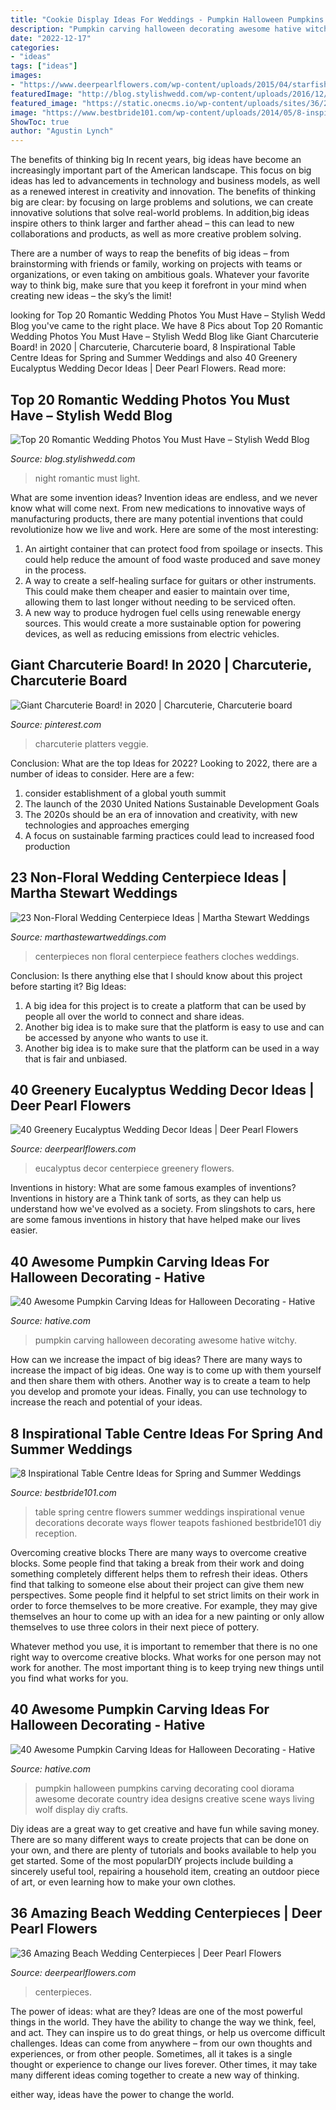 ```yaml
---
title: "Cookie Display Ideas For Weddings - Pumpkin Halloween Pumpkins Carving Decorating Cool Diorama Awesome Decorate Country Idea Designs Creative Scene Ways Living Wolf Display Diy Crafts"
description: "Pumpkin carving halloween decorating awesome hative witchy"
date: "2022-12-17"
categories:
- "ideas"
tags: ["ideas"]
images:
- "https://www.deerpearlflowers.com/wp-content/uploads/2015/04/starfish-candle-centerpieces-for-beach-wedding.jpg"
featuredImage: "http://blog.stylishwedd.com/wp-content/uploads/2016/12/Incredible-Night-Wedding-Photos-Ideas-You-Must-See.jpg"
featured_image: "https://static.onecms.io/wp-content/uploads/sites/36/2011/07/19010308/nonfloral-wedding-centerpieces-erin-mcginn-1118.jpg"
image: "https://www.bestbride101.com/wp-content/uploads/2014/05/8-inspirational-table-centre-ideas-for-spring-and-summer-weddings-sarareeve.com_.jpg"
ShowToc: true
author: "Agustin Lynch"
---
```



The benefits of thinking big
In recent years, big ideas have become an increasingly important part of the American landscape. This focus on big ideas has led to advancements in technology and business models, as well as a renewed interest in creativity and innovation.
The benefits of thinking big are clear: by focusing on large problems and solutions, we can create innovative solutions that solve real-world problems. In addition,big ideas inspire others to think larger and farther ahead – this can lead to new collaborations and products, as well as more creative problem solving.

There are a number of ways to reap the benefits of big ideas – from brainstorming with friends or family, working on projects with teams or organizations, or even taking on ambitious goals. Whatever your favorite way to think big, make sure that you keep it forefront in your mind when creating new ideas – the sky’s the limit!

	

		
looking for Top 20 Romantic Wedding Photos You Must Have – Stylish Wedd Blog you've came to the right place. We have 8 Pics about Top 20 Romantic Wedding Photos You Must Have – Stylish Wedd Blog like Giant Charcuterie Board! in 2020 | Charcuterie, Charcuterie board, 8 Inspirational Table Centre Ideas for Spring and Summer Weddings and also 40 Greenery Eucalyptus Wedding Decor Ideas | Deer Pearl Flowers. Read more:
		
    
## Top 20 Romantic Wedding Photos You Must Have – Stylish Wedd Blog

<img loading=lazy src="http://blog.stylishwedd.com/wp-content/uploads/2016/12/Incredible-Night-Wedding-Photos-Ideas-You-Must-See.jpg" onerror="this.onerror=null;this.src='https://tse4.mm.bing.net/th?id=OIP.YozKD3NQw8_L1UmgONwQIQHaKc&amp;pid=15.1';" alt="Top 20 Romantic Wedding Photos You Must Have – Stylish Wedd Blog">

_Source: blog.stylishwedd.com_

>night romantic must light. 

	

What are some invention ideas?
Invention ideas are endless, and we never know what will come next. From new medications to innovative ways of manufacturing products, there are many potential inventions that could revolutionize how we live and work. Here are some of the most interesting: 
1. An airtight container that can protect food from spoilage or insects. This could help reduce the amount of food waste produced and save money in the process. 
2. A way to create a self-healing surface for guitars or other instruments. This could make them cheaper and easier to maintain over time, allowing them to last longer without needing to be serviced often. 
3. A new way to produce hydrogen fuel cells using renewable energy sources. This would create a more sustainable option for powering devices, as well as reducing emissions from electric vehicles. 

    
## Giant Charcuterie Board! In 2020 | Charcuterie, Charcuterie Board

<img loading=lazy src="https://i.pinimg.com/736x/d5/21/38/d52138ed10ee80992443bca1a38f3786.jpg" onerror="this.onerror=null;this.src='https://tse2.mm.bing.net/th?id=OIP.nKjfbmXjviGbD-WOTrXemQHaOk&amp;pid=15.1';" alt="Giant Charcuterie Board! in 2020 | Charcuterie, Charcuterie board">

_Source: pinterest.com_

>charcuterie platters veggie. 

	

Conclusion: What are the top Ideas for 2022?
Looking to 2022, there are a number of ideas to consider. Here are a few: 
1. consider establishment of a global youth summit 
2. The launch of the 2030 United Nations Sustainable Development Goals 
3. The 2020s should be an era of innovation and creativity, with new technologies and approaches emerging 
4. A focus on sustainable farming practices could lead to increased food production 

    
## 23 Non-Floral Wedding Centerpiece Ideas | Martha Stewart Weddings

<img loading=lazy src="https://static.onecms.io/wp-content/uploads/sites/36/2011/07/19010308/nonfloral-wedding-centerpieces-erin-mcginn-1118.jpg" onerror="this.onerror=null;this.src='https://tse2.mm.bing.net/th?id=OIP.L8JaTqCikQg6COsofNERZQHaLH&amp;pid=15.1';" alt="23 Non-Floral Wedding Centerpiece Ideas | Martha Stewart Weddings">

_Source: marthastewartweddings.com_

>centerpieces non floral centerpiece feathers cloches weddings. 

	

Conclusion: Is there anything else that I should know about this project before starting it?
Big Ideas:
1. A big idea for this project is to create a platform that can be used by people all over the world to connect and share ideas.
2. Another big idea is to make sure that the platform is easy to use and can be accessed by anyone who wants to use it.
3. Another big idea is to make sure that the platform can be used in a way that is fair and unbiased.

    
## 40 Greenery Eucalyptus Wedding Decor Ideas | Deer Pearl Flowers

<img loading=lazy src="http://www.deerpearlflowers.com/wp-content/uploads/2016/12/eucalyptus-wedding-centerpiece-via-Jenny-Haas-Photography.jpg" onerror="this.onerror=null;this.src='https://tse4.mm.bing.net/th?id=OIP.YeVz4c5zEGmPmZNLDWxRCgHaLH&amp;pid=15.1';" alt="40 Greenery Eucalyptus Wedding Decor Ideas | Deer Pearl Flowers">

_Source: deerpearlflowers.com_

>eucalyptus decor centerpiece greenery flowers. 

	

Inventions in history: What are some famous examples of inventions?
Inventions in history are a Think tank of sorts, as they can help us understand how we've evolved as a society. From slingshots to cars, here are some famous inventions in history that have helped make our lives easier.

    
## 40 Awesome Pumpkin Carving Ideas For Halloween Decorating - Hative

<img loading=lazy src="https://hative.com/wp-content/uploads/2014/10/pumpkin-carving-ideas/35-witchy-pumpkin.jpg" onerror="this.onerror=null;this.src='https://tse2.mm.bing.net/th?id=OIP.vrybA9y7Szo8uwcaukIHDwHaJ6&amp;pid=15.1';" alt="40 Awesome Pumpkin Carving Ideas for Halloween Decorating - Hative">

_Source: hative.com_

>pumpkin carving halloween decorating awesome hative witchy. 

	

How can we increase the impact of big ideas?
There are many ways to increase the impact of big ideas. One way is to come up with them yourself and then share them with others. Another way is to create a team to help you develop and promote your ideas. Finally, you can use technology to increase the reach and potential of your ideas.

    
## 8 Inspirational Table Centre Ideas For Spring And Summer Weddings

<img loading=lazy src="https://www.bestbride101.com/wp-content/uploads/2014/05/8-inspirational-table-centre-ideas-for-spring-and-summer-weddings-sarareeve.com_.jpg" onerror="this.onerror=null;this.src='https://tse3.mm.bing.net/th?id=OIP.JutTf8dlD3pLsjhUi7N0OgHaLJ&amp;pid=15.1';" alt="8 Inspirational Table Centre Ideas for Spring and Summer Weddings">

_Source: bestbride101.com_

>table spring centre flowers summer weddings inspirational venue decorations decorate ways flower teapots fashioned bestbride101 diy reception. 

	

Overcoming creative blocks
There are many ways to overcome creative blocks. Some people find that taking a break from their work and doing something completely different helps them to refresh their ideas. Others find that talking to someone else about their project can give them new perspectives.
Some people find it helpful to set strict limits on their work in order to force themselves to be more creative. For example, they may give themselves an hour to come up with an idea for a new painting or only allow themselves to use three colors in their next piece of pottery.

 Whatever method you use, it is important to remember that there is no one right way to overcome creative blocks. What works for one person may not work for another. The most important thing is to keep trying new things until you find what works for you.

    
## 40 Awesome Pumpkin Carving Ideas For Halloween Decorating - Hative

<img loading=lazy src="https://hative.com/wp-content/uploads/2014/10/pumpkin-carving-ideas/14-howling-display-pumpkin.jpg" onerror="this.onerror=null;this.src='https://tse3.mm.bing.net/th?id=OIP.3eTiaVD_dgucXIz9q9zYhAHaIh&amp;pid=15.1';" alt="40 Awesome Pumpkin Carving Ideas for Halloween Decorating - Hative">

_Source: hative.com_

>pumpkin halloween pumpkins carving decorating cool diorama awesome decorate country idea designs creative scene ways living wolf display diy crafts. 

	

Diy ideas are a great way to get creative and have fun while saving money. There are so many different ways to create projects that can be done on your own, and there are plenty of tutorials and books available to help you get started. Some of the most popularDIY projects include building a sincerely useful tool, repairing a household item, creating an outdoor piece of art, or even learning how to make your own clothes.

    
## 36 Amazing Beach Wedding Centerpieces | Deer Pearl Flowers

<img loading=lazy src="https://www.deerpearlflowers.com/wp-content/uploads/2015/04/starfish-candle-centerpieces-for-beach-wedding.jpg" onerror="this.onerror=null;this.src='https://tse3.mm.bing.net/th?id=OIP.EfSEAs2CSmM8vDDibn2UMwHaLH&amp;pid=15.1';" alt="36 Amazing Beach Wedding Centerpieces | Deer Pearl Flowers">

_Source: deerpearlflowers.com_

>centerpieces. 

	

The power of ideas: what are they?
Ideas are one of the most powerful things in the world. They have the ability to change the way we think, feel, and act. They can inspire us to do great things, or help us overcome difficult challenges.
Ideas can come from anywhere – from our own thoughts and experiences, or from other people. Sometimes, all it takes is a single thought or experience to change our lives forever. Other times, it may take many different ideas coming together to create a new way of thinking.

 either way, ideas have the power to change the world.

